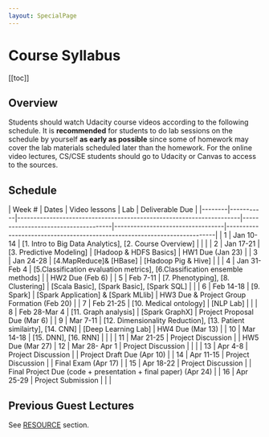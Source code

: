```yaml
---
layout: SpecialPage
---
```

# Course Syllabus

[[toc]]

## Overview

<!--Both on-campus and OMS student should watch  Udacity course videos. On-campus student should watch video before class. Deliverable due dates apply to both OMS and on-campus student.-->
Students should watch Udacity course videos according to the following schedule. It is **recommended** for students to do lab sessions on the schedule by yourself **as early as possible** since some of homework may cover the lab materials scheduled later than the homework.
For the online video lectures, CS/CSE students should go to Udacity or Canvas to access to the sources.
## Schedule
<!-- update @Dec 2, 2020 -->
| Week # | Dates     |  Video lessons                       | Lab                              | Deliverable Due                                                          | 
|--------|-----------|---------------------------------------------------------------------|-------------------------------------|----------------------------------|--------------------------------------------------------------------------| 
| 1      | Jan 10-14  |  [1. Intro to Big Data Analytics], [2. Course Overview]     |                        |                                                                          | 
| 2      | Jan 17-21 |  [3. Predictive Modeling]              |   [Hadoop & HDFS Basics]                               |    HW1 Due (Jan 23)                                                                       | 
| 3      | Jan 24-28 |  [4.MapReduce]& [HBase]                  |   [Hadoop Pig & Hive]                               |                                                           | 
| 4      | Jan 31-Feb 4 |  [5.Classification evaluation metrics], [6.Classification ensemble methods] |                             |   HW2 Due (Feb 6)                                                                        | 
| 5      | Feb 7-11  |  [7. Phenotyping], [8. Clustering]                      |  [Scala Basic], [Spark Basic], [Spark SQL]                                |                                                                          | 
| 6      | Feb 14-18 |  [9. Spark]                            |   [Spark Application] & [Spark MLlib]                               |    HW3 Due & Project Group Formation (Feb 20)                                                                      | 
| 7      | Feb 21-25 |  [10. Medical ontology]                 |  [NLP Lab]                                |                                                                          | 
| 8      | Feb 28-Mar 4 |  [11. Graph analysis]                  | [Spark GraphX]                                 |   Project Proposal Due (Mar 6)                                                                        | 
| 9      | Mar 7-11  |  [12. Dimensionality Reduction], [13. Patient similairty], [14. CNN]        |   [Deep Learning Lab]                               |       HW4 Due (Mar 13)                                                                   | 
| 10     | Mar 14-18 |   [15. DNN], [16. RNN]               | |                                                                          | 
| 11     | Mar 21-25 |   Project Discussion                                    |                                  |                                                                           HW5 Due (Mar 27)
| 12     | Mar 28- Apr 1 |  Project Discussion                                                 |                                     |                                   | 
| 13     | Apr 4-8 |  Project Discussion                                    |                                  |                                                Project Draft Due (Apr 10)                          | 
| 14     | Apr 11-15 |  Project Discussion                                    |                                  |                       Final Exam (Apr 17)                                                   | 
| 15     | Apr 18-22 |  Project Discussion                                     |                                  |       Final Project Due (code + presentation + final paper) (Apr 24)                                                                   | 
| 16     | Apr 25-29 |   Project Submission                                    |                                  |  | 

<!-- 
| Week # | Dates     |  Video lessons                       | Lab                              | Deliverable Due                                                          | 
|--------|-----------|---------------------------------------------------------------------|-------------------------------------|----------------------------------|--------------------------------------------------------------------------| 
| 1      | Aug 23-27  |  [1. Intro to Big Data Analytics], [2. Course Overview]     |                        |                                                                          | 
| 2      | Aug 30- Sep 3 |  [3. Predictive Modeling]              |   [Hadoop & HDFS Basics]                               |    HW1 Due (Sep 5)                                                                       | 
| 3      | Sep 6-10 |  [4.MapReduce]& [HBase]                  |   [Hadoop Pig & Hive]                               |                                                           | 
| 4      | Sep 13-17 |  [5.Classification evaluation metrics], [6.Classification ensemble methods] |                             |   HW2 Due (Sep 19)                                                                        | 
| 5      | Sep 20-24  |  [7. Phenotyping], [8. Clustering]                      |  [Scala Basic], [Spark Basic], [Spark SQL]                                |                                                                          | 
| 6      | Sep 27- Oct 1 |  [9. Spark]                            |   [Spark Application] & [Spark MLlib]                               |    HW3 Due & Project Group Formation & Project Requirements Release (proposal/draft/final) (Oct 3)                                                                      | 
| 7      | Oct 4-8 |  [10. Medical ontology]                 |  [NLP Lab]                                |                                                                          | 
| 8      | Oct 11-15 |  [11. Graph analysis]                  | [Spark GraphX]                                 |   Project Proposal Due (Oct 17)                                                                        | 
| 9      | Oct 18-22  |  [12. Dimensionality Reduction], [13. Patient similairty], [14. CNN]        |   [Deep Learning Lab]                               |       HW4 Due (Oct 24)                                                                   | 
| 10     | Oct 25-29 |   [15. DNN], [16. RNN]               | |                                                                          | 
| 11     | Nov 1-5 |   Project Discussion                                    |                                  |                                                                           HW5 Due (Nov 7)
| 12     | Nov 8-12 |  Project Discussion                                                 |                                     |                                   | 
| 13     | Nov 15-19 |  Project Discussion                                    |                                  |                                                Project Draft Due (Nov 21)                          | 
| 14     | Nov 22-26 |  Project Discussion                                    |                                  |                                                                          | 
| 15     | Nov 29-Dec 3 |  Project Discussion                                     |                                  |           Final Exam (Dec 4-6)                                                               | 
| 16     | Dec 6-10 |   Project Submission                                    |                                  | Final Project Due (code + presentation + final paper) (Dec 12) |  --> 


## Previous Guest Lectures

See [RESOURCE](/resource.html) section.
